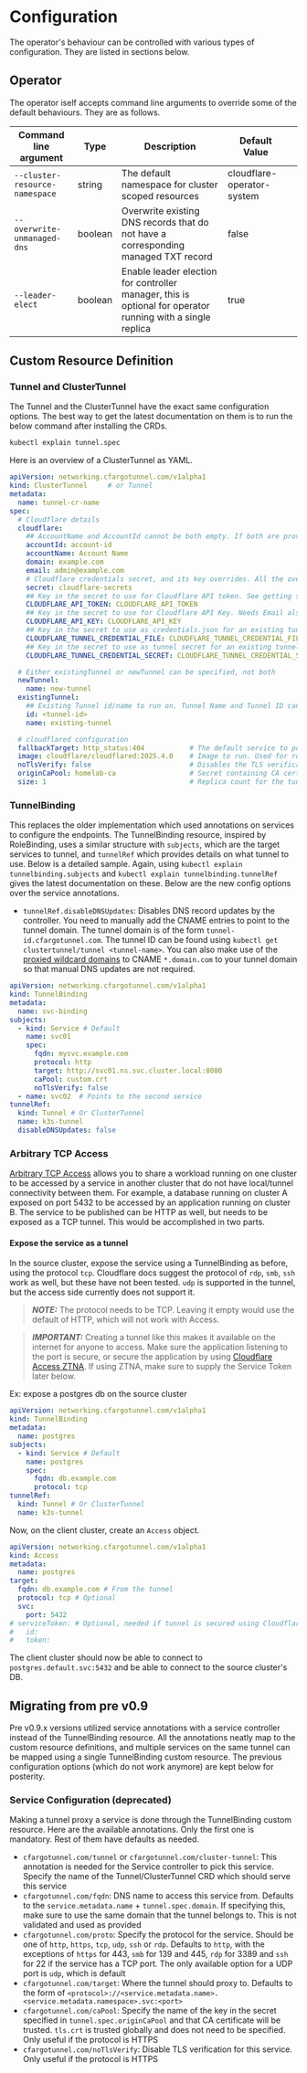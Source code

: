 # Configuration

The operator's behaviour can be controlled with various types of configuration. They are listed in sections below.

## Operator

The operator iself accepts command line arguments to override some of the default behaviours. They are as follows.

| **Command line argument**      | **Type** | **Description**                                                                                            | **Default Value**          |   |
|--------------------------------|----------|------------------------------------------------------------------------------------------------------------|----------------------------|---|
| `--cluster-resource-namespace` | string   | The default namespace for cluster scoped resources                                                         | cloudflare-operator-system |   |
| `--overwrite-unmanaged-dns`    | boolean  | Overwrite existing DNS records that do not have a corresponding managed TXT record                         | false                      |   |
| `--leader-elect`               | boolean  | Enable leader election for controller manager, this is optional for operator running with a single replica | true                       |   |

## Custom Resource Definition

### Tunnel and ClusterTunnel 

The Tunnel and the ClusterTunnel have the exact same configuration options. The best way to get the latest documentation on them is to run the below command after installing the CRDs.

```bash
kubectl explain tunnel.spec
```

Here is an overview of a ClusterTunnel as YAML.

```yaml
apiVersion: networking.cfargotunnel.com/v1alpha1
kind: ClusterTunnel     # or Tunnel
metadata:
  name: tunnel-cr-name
spec:
  # Cloudflare details
  cloudflare:
    ## AccountName and AccountId cannot be both empty. If both are provided, Account ID is used if valid, else falls back to Account Name
    accountId: account-id
    accountName: Account Name
    domain: example.com                                                         # Domain where the tunnel runs
    email: admin@example.com                                                    # Email ID used to login to Cloudflare
    # Cloudflare credentials secret, and its key overrides. All the overrides are optional and default to the shown values.
    secret: cloudflare-secrets
    ## Key in the secret to use for Cloudflare API token. See getting started for information on scopes
    CLOUDFLARE_API_TOKEN: CLOUDFLARE_API_TOKEN
    ## Key in the secret to use for Cloudflare API Key. Needs Email also to be provided. For delete operations on new tunnels only, or as an alternate to API Token
    CLOUDFLARE_API_KEY: CLOUDFLARE_API_KEY
    ## Key in the secret to use as credentials.json for an existing tunnel
    CLOUDFLARE_TUNNEL_CREDENTIAL_FILE: CLOUDFLARE_TUNNEL_CREDENTIAL_FILE
    ## Key in the secret to use as tunnel secret for an existing tunnel
    CLOUDFLARE_TUNNEL_CREDENTIAL_SECRET: CLOUDFLARE_TUNNEL_CREDENTIAL_SECRET

  # Either existingTunnel or newTunnel can be specified, not both
  newTunnel:
    name: new-tunnel
  existingTunnel:
    ## Existing Tunnel id/name to run on. Tunnel Name and Tunnel ID cannot be both empty. If both are provided, id is used if valid, else falls back to name
    id: <tunnel-id>
    name: existing-tunnel

  # cloudflared configuration
  fallbackTarget: http_status:404           # The default service to point cloudflared to. Defaults to http_status:404
  image: cloudflare/cloudflared:2025.4.0    # Image to run. Used for running an up-to-date image. Can be swapped out to an arm based image if needed
  noTlsVerify: false                        # Disables the TLS verification to backend services globally
  originCaPool: homelab-ca                  # Secret containing CA certificates to trust. Must contain tls.crt to be trusted globally and optionally other certificates (see the caPool service annotation for usage)
  size: 1                                   # Replica count for the tunnel deployment
```

### TunnelBinding

This replaces the older implementation which used annotations on services to configure the endpoints. The TunnelBinding resource, inspired by RoleBinding, uses a similar structure with `subjects`, which are the target services to tunnel, and `tunnelRef` which provides details on what tunnel to use. Below is a detailed sample. Again, using `kubectl explain tunnelbinding.subjects` and `kubectl explain tunnelbinding.tunnelRef` gives the latest documentation on these. Below are the new config options over the service annotations.

* `tunnelRef.disableDNSUpdates`: Disables DNS record updates by the controller. You need to manually add the CNAME entries to point to the tunnel domain. The tunnel domain is of the form `tunnel-id.cfargotunnel.com`. The tunnel ID can be found using `kubectl get clustertunnel/tunnel <tunnel-name>`. You can also make use of the [proxied wildcard domains](https://blog.cloudflare.com/wildcard-proxy-for-everyone/) to CNAME `*.domain.com` to your tunnel domain so that manual DNS updates are not required.

```yaml
apiVersion: networking.cfargotunnel.com/v1alpha1
kind: TunnelBinding
metadata:
  name: svc-binding
subjects:
  - kind: Service # Default
    name: svc01
    spec:
      fqdn: mysvc.example.com
      protocol: http
      target: http://svc01.ns.svc.cluster.local:8080
      caPool: custom.crt
      noTlsVerify: false
  - name: svc02  # Points to the second service
tunnelRef:
  kind: Tunnel # Or ClusterTunnel
  name: k3s-tunnel
  disableDNSUpdates: false
```

### Arbitrary TCP Access
[Arbitrary TCP Access](https://developers.cloudflare.com/cloudflare-one/applications/non-http/cloudflared-authentication/arbitrary-tcp/) allows you to share a workload running on one cluster to be accessed by a service in another cluster that do not have local/tunnel connectivity between them. For example, a database running on cluster A exposed on port 5432 to be accessed by an application running on cluster B. The service to be published can be HTTP as well, but needs to be exposed as a TCP tunnel. This would be accomplished in two parts. 

#### Expose the service as a tunnel
In the source cluster, expose the service using a TunnelBinding as before, using the protocol `tcp`. Cloudflare docs suggest the protocol of `rdp`, `smb`, `ssh` work as well, but these have not been tested. `udp` is supported in the tunnel, but the access side currently does not support it.

> **_NOTE:_**  The protocol needs to be TCP. Leaving it empty would use the default of HTTP, which will not work with Access.

> **_IMPORTANT:_**  Creating a tunnel like this makes it available on the internet for anyone to access. Make sure the application listening to the port is secure, or secure the application by using [Cloudflare Access ZTNA](https://developers.cloudflare.com/cloudflare-one/). If using ZTNA, make sure to supply the Service Token later below.

Ex: expose a postgres db on the source cluster

```yaml
apiVersion: networking.cfargotunnel.com/v1alpha1
kind: TunnelBinding
metadata:
  name: postgres
subjects:
  - kind: Service # Default
    name: postgres
    spec:
      fqdn: db.example.com
      protocol: tcp
tunnelRef:
  kind: Tunnel # Or ClusterTunnel
  name: k3s-tunnel
```

Now, on the client cluster, create an `Access` object.

```yaml
apiVersion: networking.cfargotunnel.com/v1alpha1
kind: Access
metadata:
  name: postgres
target:
  fqdn: db.example.com # From the tunnel
  protocol: tcp # Optional
  svc:
    port: 5432
# serviceToken: # Optional, needed if tunnel is secured using Cloudflare Access
#   id:
#   token:
```

The client cluster should now be able to connect to `postgres.default.svc:5432` and be able to connect to the source cluster's DB.

## Migrating from pre v0.9

Pre v0.9.x versions utilized service annotations with a service controller instead of the TunnelBinding resource. All the annotations neatly map to the custom resource definitions, and multiple services on the same tunnel can be mapped using a single TunnelBinding custom resource. The previous configuration options (which do not work anymore) are kept below for posterity.

### Service Configuration (deprecated)

Making a tunnel proxy a service is done through the TunnelBinding custom resource. Here are the available annotations. Only the first one is mandatory. Rest of them have defaults as needed.

* `cfargotunnel.com/tunnel` or `cfargotunnel.com/cluster-tunnel`: This annotation is needed for the Service controller to pick this service. Specify the name of the Tunnel/ClusterTunnel CRD which should serve this service
* `cfargotunnel.com/fqdn`: DNS name to access this service from. Defaults to the `service.metadata.name` + `tunnel.spec.domain`. If specifying this, make sure to use the same domain that the tunnel belongs to. This is not validated and used as provided
* `cfargotunnel.com/proto`: Specify the protocol for the service. Should be one of `http`, `https`, `tcp`, `udp`, `ssh` or `rdp`. Defaults to `http`, with the exceptions of `https` for 443, `smb` for 139 and 445, `rdp` for 3389 and `ssh` for 22 if the service has a TCP port. The only available option for a UDP port is `udp`, which is default
* `cfargotunnel.com/target`: Where the tunnel should proxy to. Defaults to the form of `<protocol>://<service.metadata.name>.<service.metadata.namespace>.svc:<port>`
* `cfargotunnel.com/caPool`: Specify the name of the key in the secret specified in `tunnel.spec.originCaPool` and that CA certificate will be trusted. `tls.crt` is trusted globally and does not need to be specified. Only useful if the protocol is HTTPS
* `cfargotunnel.com/noTlsVerify`: Disable TLS verification for this service. Only useful if the protocol is HTTPS

